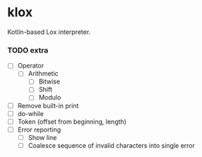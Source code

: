 # klox

Kotlin-based Lox interpreter.

### TODO extra

* [ ] Operator
  * [ ] Arithmetic
    * [ ] Bitwise
    * [ ] Shift
    * [ ] Modulo
* [ ] Remove built-in print
* [ ] do-while
* [ ] Token (offset from beginning, length)
* [ ] Error reporting
  * [ ] Show line
  * [ ] Coalesce sequence of invalid characters into single error
